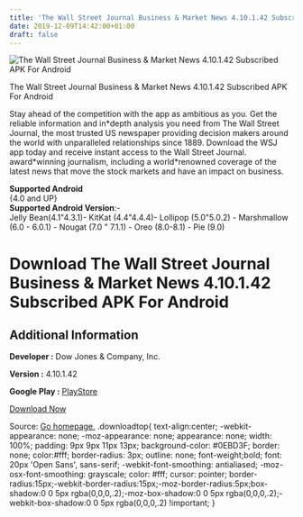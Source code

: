 ```yaml
---
title: 'The Wall Street Journal Business & Market News 4.10.1.42 Subscribed APK For Android'
date: 2019-12-09T14:42:00+01:00
draft: false
---
```


![The Wall Street Journal Business & Market News 4.10.1.42 Subscribed APK For Android](https://i0.wp.com/apkhome.net/wp-content/uploads/2019/12/The-Wall-Street-Journal-Business-Market-News-4.10.1.42-Subscribed.png "The Wall Street Journal Business & Market News 4.10.1.42 Subscribed APK For Android")

  

The Wall Street Journal Business & Market News 4.10.1.42 Subscribed APK For Android

Stay ahead of the competition with the app as ambitious as you. Get the reliable information and in\*depth analysis you need from The Wall Street Journal, the most trusted US newspaper providing decision makers around the world with unparalleled relationships since 1889. Download the WSJ app today and receive instant access to the Wall Street Journal. award\*winning journalism, including a world\*renowned coverage of the latest news that move the stock markets and have an impact on business.

**Supported Android**  
{4.0 and UP}  
**Supported Android Version**:-  
Jelly Bean(4.1"4.3.1)- KitKat (4.4"4.4.4)- Lollipop (5.0"5.0.2) - Marshmallow (6.0 - 6.0.1) - Nougat (7.0 " 7.1.1) - Oreo (8.0-8.1) - Pie (9.0)

Download The Wall Street Journal Business & Market News 4.10.1.42 Subscribed APK For Android
============================================================================================

Additional Information
----------------------

**Developer :** Dow Jones & Company, Inc.

**Version :** 4.10.1.42

**Google Play :** [PlayStore](https://play.google.com/store/apps/details?id=wsj.reader_sp)

  

[Download Now](https://store4app.co/post/the-wall-street-journal-business-amp-market-news-4-10-1-42-subscribed-apk-for-android_1575898676)

  
Source: [Go homepage.](https://store4app.co/post/the-wall-street-journal-business-amp-market-news-4-10-1-42-subscribed-apk-for-android_1575898676) .downloadtop{ text-align:center; -webkit-appearance: none; -moz-appearance: none; appearance: none; width: 100%; padding: 9px 9px 11px 13px; background-color: #0EBD3F; border: none; color:#fff; border-radius: 3px; outline: none; font-weight;bold; font: 20px 'Open Sans', sans-serif; -webkit-font-smoothing: antialiased; -moz-osx-font-smoothing: grayscale; color: #fff; cursor: pointer; border-radius:15px;-webkit-border-radius:15px;-moz-border-radius:5px;box-shadow:0 0 5px rgba(0,0,0,.2);-moz-box-shadow:0 0 5px rgba(0,0,0,.2);-webkit-box-shadow:0 0 5px rgba(0,0,0,.2) !important; }